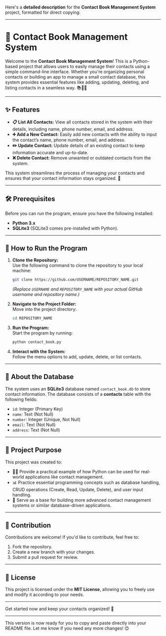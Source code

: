 Here's a **detailed description** for the **Contact Book Management System** project, formatted for direct copying:

---

# 📒 Contact Book Management System  

Welcome to the **Contact Book Management System**! This is a Python-based project that allows users to easily manage their contacts using a simple command-line interface. Whether you're organizing personal contacts or building an app to manage a small contact database, this system provides essential features like adding, updating, deleting, and listing contacts in a seamless way. 📚🧑‍💻

---

## ✨ Features  

- **📋 List All Contacts:** View all contacts stored in the system with their details, including name, phone number, email, and address.  
- **➕ Add a New Contact:** Easily add new contacts with the ability to input the contact’s name, phone number, email, and address.  
- **✏️ Update Contact:** Update details of an existing contact to keep information accurate and up-to-date.  
- **❌ Delete Contact:** Remove unwanted or outdated contacts from the system.  

This system streamlines the process of managing your contacts and ensures that your contact information stays organized. 🚀

---

## 🛠️ Prerequisites  

Before you can run the program, ensure you have the following installed:

- **Python 3.x**  
- **SQLite3** (SQLite3 comes pre-installed with Python).  

---

## 🚀 How to Run the Program  

1. **Clone the Repository:**  
   Use the following command to clone the repository to your local machine:  
   ```bash  
   git clone https://github.com/USERNAME/REPOSITORY_NAME.git  
   ```  
   *(Replace `USERNAME` and `REPOSITORY_NAME` with your actual GitHub username and repository name.)*

2. **Navigate to the Project Folder:**  
   Move into the project directory:  
   ```bash  
   cd REPOSITORY_NAME  
   ```

3. **Run the Program:**  
   Start the program by running:  
   ```bash  
   python contact_book.py  
   ```

4. **Interact with the System:**  
   Follow the menu options to add, update, delete, or list contacts.  

---

## 📘 About the Database  

The system uses an **SQLite3** database named `contact_book.db` to store contact information. The database consists of a **contacts** table with the following fields:  
- `id`: Integer (Primary Key)  
- `name`: Text (Not Null)  
- `number`: Integer (Unique, Not Null)  
- `email`: Text (Not Null)  
- `address`: Text (Not Null)  

---

## 🎯 Project Purpose  

This project was created to:
- 🧑‍💻 Provide a practical example of how Python can be used for real-world applications like contact management.
- 📊 Practice essential programming concepts such as database handling, CRUD operations (Create, Read, Update, Delete), and user input handling.
- 🌟 Serve as a base for building more advanced contact management systems or similar database-driven applications.

---

## 🤝 Contribution  

Contributions are welcome! If you'd like to contribute, feel free to:
1. Fork the repository.
2. Create a new branch with your changes.
3. Submit a pull request for review.

---

## 📜 License  

This project is licensed under the **MIT License**, allowing you to freely use and modify it according to your needs.  

---

Get started now and keep your contacts organized! 🌟

---

This version is now ready for you to copy and paste directly into your README file. Let me know if you need any more changes! 😊
